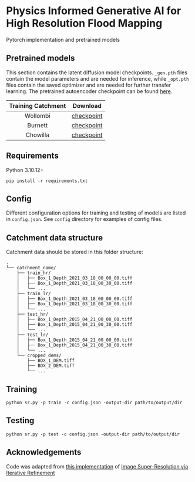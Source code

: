 # Physics Informed Generative AI for High Resolution Flood Mapping
Pytorch implementation and pretrained models

## Pretrained models
This section contains the latent diffusion model checkpoints. `_gen.pth` files contain the model parameters and are needed for inference, while `_opt.pth` files contain the saved optimizer and are needed for further transfer learning. The pretrained autoencoder checkpoint can be found [here](https://drive.google.com/file/d/1MKWg5LxmM7GLK-EQI7OAfz_NyAq-nxUy/view?usp=sharing).

| Training Catchment | Download |
| :----------------: | :------: |
| Wollombi           | [checkpoint](https://drive.google.com/drive/folders/1lu39Zfs-wA01czTXvnoOOI5LSeClRZk2?usp=sharing) |
| Burnett            | [checkpoint](https://drive.google.com/drive/folders/1mp4n1uPkRVhe27OpUUnkoE726Wx2agYL?usp=sharing) |
| Chowilla           | [checkpoint](https://drive.google.com/drive/folders/1m5hnVxXkf6R8kkpJbeKljij_TqobRqSf?usp=sharing) |



## Requirements
Python 3.10.12+
```
pip install -r requirements.txt
```

## Config
Different configuration options for training and testing of models are listed in `config.json`. See `config` directory for examples of config files.

## Catchment data structure
Catchment data should be stored in this folder structure:
```
.
└── catchment_name/
    ├── train_hr/
    │   ├── Box_1_Depth_2021_03_18_00_00_00.tiff
    │   ├── Box_1_Depth_2021_03_18_00_30_00.tiff
    │   └── ...
    ├── train_lr/
    │   ├── Box_1_Depth_2021_03_18_00_00_00.tiff
    │   ├── Box_1_Depth_2021_03_18_00_30_00.tiff
    │   └── ...
    ├── test_hr/
    │   ├── Box_1_Depth_2015_04_21_00_00_00.tiff
    │   ├── Box_1_Depth_2015_04_21_00_30_00.tiff
    │   └── ...
    ├── test_lr/
    │   ├── Box_1_Depth_2015_04_21_00_00_00.tiff
    │   ├── Box_1_Depth_2015_04_21_00_30_00.tiff
    │   └── ...
    └── cropped_dems/
        ├── BOX_1_DEM.tiff
        ├── BOX_2_DEM.tiff
        └── ...
```

## Training
```
python sr.py -p train -c config.json -output-dir path/to/output/dir
```

## Testing
```
python sr.py -p test -c config.json -output-dir path/to/output/dir
```

## Acknowledgements

Code was adapted from [this implementation](https://github.com/Janspiry/Image-Super-Resolution-via-Iterative-Refinement/tree/master) of [Image Super-Resolution via Iterative Refinement](https://arxiv.org/pdf/2104.07636)